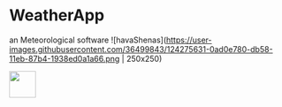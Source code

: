 # WeatherApp
 an Meteorological software
![havaShenas](https://user-images.githubusercontent.com/36499843/124275631-0ad0e780-db58-11eb-87b4-1938ed0a1a66.png | 250x250)

<img src="https://user-images.githubusercontent.com/36499843/124275631-0ad0e780-db58-11eb-87b4-1938ed0a1a66.png" width="48">
